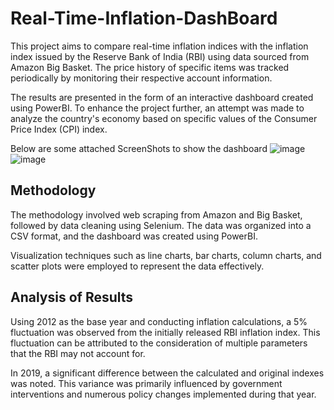 # Real-Time-Inflation-DashBoard

This project aims to compare real-time inflation indices with the inflation index issued by the Reserve Bank of India (RBI) using data sourced from Amazon Big Basket. The price history of specific items was tracked periodically by monitoring their respective account information.

The results are presented in the form of an interactive dashboard created using PowerBI. To enhance the project further, an attempt was made to analyze the country's economy based on specific values of the Consumer Price Index (CPI) index.

Below are some attached ScreenShots to show the dashboard
![image](https://github.com/Rahul28428/Real-Time-Inflation-Index-Dashboard/assets/75801800/5d9661a8-952d-4f29-afce-dacafc2521d1)
![image](https://github.com/Rahul28428/Real-Time-Inflation-Index-Dashboard/assets/75801800/8e2d5176-0b32-4c87-a970-37278a0af5b9)


## Methodology

The methodology involved web scraping from Amazon and Big Basket, followed by data cleaning using Selenium. The data was organized into a CSV format, and the dashboard was created using PowerBI.

Visualization techniques such as line charts, bar charts, column charts, and scatter plots were employed to represent the data effectively.

## Analysis of Results

Using 2012 as the base year and conducting inflation calculations, a 5% fluctuation was observed from the initially released RBI inflation index. This fluctuation can be attributed to the consideration of multiple parameters that the RBI may not account for.

In 2019, a significant difference between the calculated and original indexes was noted. This variance was primarily influenced by government interventions and numerous policy changes implemented during that year.
